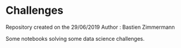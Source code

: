 # Challenges
Repository created on the 29/06/2019
Author : Bastien Zimmermann

Some notebooks solving some data science challenges.


